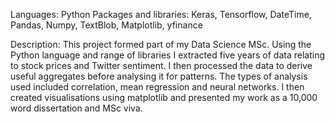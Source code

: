 Languages: Python
Packages and libraries: Keras, Tensorflow, DateTime, Pandas, Numpy, TextBlob, Matplotlib, yfinance

Description:
This project formed part of my Data Science MSc. Using the Python language and range of libraries I extracted five years of data relating to stock prices and Twitter sentiment.
I then processed the data to derive useful aggregates before analysing it for patterns. The types of analysis used included correlation, mean regression and neural networks.
I then created visualisations using matplotlib and presented my work as a 10,000 word dissertation and MSc viva.
